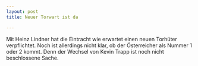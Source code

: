 ```yaml
---
layout: post
title: Neuer Torwart ist da

---
```


Mit Heinz Lindner hat die Eintracht wie erwartet einen neuen Torhüter verpflichtet. Noch ist allerdings nicht klar, ob der Österreicher als Nummer 1 oder 2 kommt. Denn der Wechsel von Kevin Trapp ist noch nicht beschlossene Sache. 


